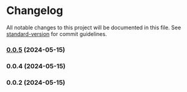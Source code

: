 # Changelog

All notable changes to this project will be documented in this file. See [standard-version](https://github.com/conventional-changelog/standard-version) for commit guidelines.

### [0.0.5](https://github.com/Nico2433/astro-utils/compare/v0.0.4...v0.0.5) (2024-05-15)

### 0.0.4 (2024-05-15)

### 0.0.2 (2024-05-15)

